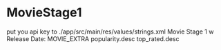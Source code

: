 # MovieStage1
put you api key to ./app/src/main/res/values/strings.xml
<resources>
    <string name="app_name">Movie Stage 1</string>
    <!-- put your API key below -->
    <string name="api_key"></string>
    <string name="image_size_prefix">w</string>
    <string name="release_date_label">Release Date:</string>
    <string name="movie_extra">MOVIE_EXTRA</string>
    <string name="popularity_key">popularity.desc</string>
    <string name="top_rated_key">top_rated.desc</string>
</resources>
